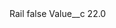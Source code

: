 <?xml version="1.0" encoding="UTF-8"?>
<CustomMetadata xmlns="http://soap.sforce.com/2006/04/metadata" xmlns:xsi="http://www.w3.org/2001/XMLSchema-instance" xmlns:xsd="http://www.w3.org/2001/XMLSchema">
    <label>Rail</label>
    <protected>false</protected>
    <values>
        <field>Value__c</field>
        <value xsi:type="xsd:double">22.0</value>
    </values>
</CustomMetadata>
